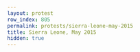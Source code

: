 ```yaml
---
layout: protest
row_index: 805
permalink: protests/sierra-leone-may-2015
title: Sierra Leone, May 2015
hidden: true
---
```

